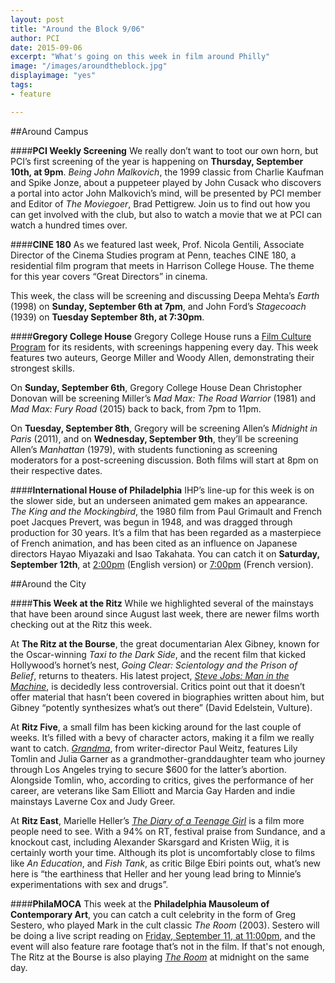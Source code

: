 ```yaml
---
layout: post
title: "Around the Block 9/06"
author: PCI
date: 2015-09-06
excerpt: "What's going on this week in film around Philly"
image: "/images/aroundtheblock.jpg"
displayimage: "yes"
tags: 
- feature

---
```

##Around Campus

####**PCI Weekly Screening**
We really don’t want to toot our own horn, but PCI’s first screening of the year is happening on **Thursday, September 10th, at 9pm**. *Being John Malkovich*, the 1999 classic from Charlie Kaufman and Spike Jonze, about a puppeteer played by John Cusack who discovers a portal into actor John Malkovich’s mind, will be presented by PCI member and Editor of *The Moviegoer*, Brad Pettigrew. Join us to find out how you can get involved with the club, but also to watch a movie that we at PCI can watch a hundred times over. 


####**CINE 180**
As we featured last week, Prof. Nicola Gentili, Associate Director of the Cinema Studies program at Penn, teaches CINE 180, a residential film program that meets in Harrison College House. The theme for this year covers “Great Directors” in cinema.

This week, the class will be screening and discussing Deepa Mehta’s *Earth* (1998) on **Sunday, September 6th at 7pm**, and John Ford’s *Stagecoach* (1939) on **Tuesday September 8th, at 7:30pm**. 


####**Gregory College House**
Gregory College House runs a [Film Culture Program](http://gregory.house.upenn.edu/film_culture) for its residents, with screenings happening every day. This week features two auteurs, George Miller and Woody Allen, demonstrating their strongest skills. 

On **Sunday, September 6th**, Gregory College House Dean Christopher Donovan will be screening Miller’s *Mad Max: The Road Warrior* (1981) and *Mad Max: Fury Road* (2015) back to back, from 7pm to 11pm. 

On **Tuesday, September 8th**, Gregory will be screening Allen’s *Midnight in Paris* (2011), and on **Wednesday, September 9th**, they’ll be screening Allen’s *Manhattan* (1979), with students functioning as screening moderators for a post-screening discussion. Both films will start at 8pm on their respective dates. 


####**International House of Philadelphia**
IHP’s line-up for this week is on the slower side, but an underseen animated gem makes an appearance. *The King and the Mockingbird*, the 1980 film from Paul Grimault and French poet Jacques Prevert, was begun in 1948, and was dragged through production for 30 years. It’s a film that has been regarded as a masterpiece of French animation, and has been cited as an influence on Japanese directors Hayao Miyazaki and Isao Takahata. You can catch it on **Saturday, September 12th**, at [2:00pm](http://ihousephilly.org/calendar/the-king-and-the-mockingbird-english-version) (English version) or [7:00pm](http://ihousephilly.org/calendar/the-king-and-the-mockingbird-french-version) (French version). 

##Around the City

####**This Week at the Ritz**
While we highlighted several of the mainstays that have been around since August last week, there are newer films worth checking out at the Ritz this week. 

At **The Ritz at the Bourse**, the great documentarian Alex Gibney, known for the Oscar-winning *Taxi to the Dark Side*, and the recent film that kicked Hollywood’s hornet’s nest, *Going Clear: Scientology and the Prison of Belief*, returns to theaters. His latest project, [*Steve Jobs: Man in the Machine*](http://www.landmarktheatres.com/philadelphia/film-info/steve-jobs-the-man-in-the-machine), is decidedly less controversial. Critics point out that it doesn’t offer material that hasn’t been covered in biographies written about him, but Gibney “potently synthesizes what’s out there” (David Edelstein, Vulture). 

At **Ritz Five**,  a small film has been kicking around for the last couple of weeks. It’s filled with a bevy of character actors, making it a film we really want to catch. [*Grandma*](http://www.landmarktheatres.com/philadelphia/film-info/grandma), from writer-director Paul Weitz, features Lily Tomlin and Julia Garner as a grandmother-granddaughter team who journey through Los Angeles trying to secure $600 for the latter’s abortion. Alongside Tomlin, who, according to critics, gives the performance of her career, are veterans like Sam Elliott and Marcia Gay Harden and indie mainstays Laverne Cox and Judy Greer. 

At **Ritz East**, Marielle Heller’s [*The Diary of a Teenage Girl*](http://www.landmarktheatres.com/philadelphia/film-info/the-diary-of-a-teenage-girl) is a film more people need to see. With a 94% on RT, festival praise from Sundance, and a knockout cast, including Alexander Skarsgard and Kristen Wiig, it is certainly worth your time. Although its plot is uncomfortably close to films like *An Education*, and *Fish Tank*, as critic Bilge Ebiri points out, what’s new here is “the earthiness that Heller and her young lead bring to Minnie’s experimentations with sex and drugs”. 


####**PhilaMOCA**
This week at the **Philadelphia Mausoleum of Contemporary Art**, you can catch a cult celebrity in the form of Greg Sestero, who played Mark in the cult classic *The Room* (2003). Sestero will be doing a live script reading on [Friday, September 11, at 11:00pm](http://www.brownpapertickets.com/event/2169118), and the event will also feature rare footage that’s not in the film. If that's not enough, The Ritz at the Bourse is also playing [*The Room*](http://www.landmarktheatres.com/philadelphia/ritz-at-the-bourse/film-info/the-room) at midnight on the same day. 




